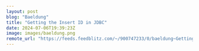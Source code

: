 ```yaml
---
layout: post
blog: "Baeldung"
title: "Getting the Insert ID in JDBC"
date: 2024-07-06T19:39:23Z
image: images/baeldung.png
remote_url: "https://feeds.feedblitz.com/~/900747233/0/baeldung~Getting-the-Insert-ID-in-JDBC"
---
```

